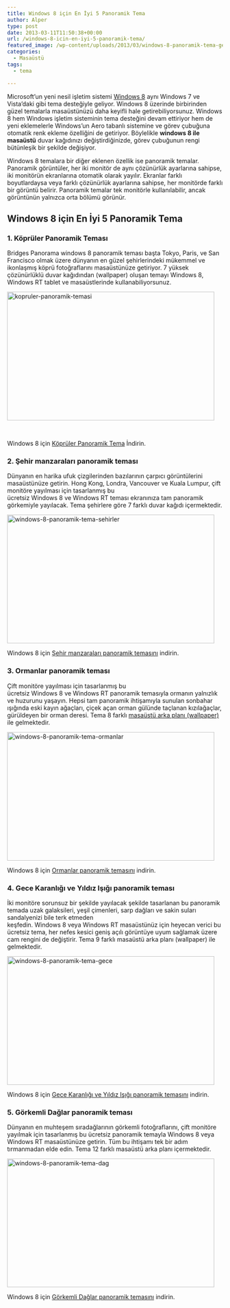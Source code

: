```yaml
---
title: Windows 8 için En İyi 5 Panoramik Tema
author: Alper
type: post
date: 2013-03-11T11:50:38+00:00
url: /windows-8-icin-en-iyi-5-panoramik-tema/
featured_image: /wp-content/uploads/2013/03/windows-8-panoramik-tema-gece-100x100.jpg
categories:
  - Masaüstü
tags:
  - tema

---
```

Microsoft&#8217;un yeni nesil işletim sistemi [Windows 8][1] aynı Windows 7 ve Vista&#8217;daki gibi tema desteğiyle geliyor. Windows 8 üzerinde birbirinden güzel temalarla masaüstünüzü daha keyifli hale getirebiliyorsunuz. Windows 8 hem Windows işletim sisteminin tema desteğini devam ettiriyor hem de yeni eklemelerle Windows&#8217;un Aero tabanlı sistemine ve görev çubuğuna otomatik renk ekleme özelliğini de getiriyor. Böylelikle **windows 8 ile masaüstü** duvar kağıdınızı değiştirdiğinizde, görev çubuğunun rengi bütünleşik bir şekilde değişiyor.

Windows 8 temalara bir diğer eklenen özellik ise panoramik temalar. Panoramik görüntüler, her iki monitör de aynı çözünürlük ayarlarına sahipse, iki monitörün ekranlarına otomatik olarak yayılır. Ekranlar farklı boyutlardaysa veya farklı çözünürlük ayarlarına sahipse, her monitörde farklı bir görüntü belirir. Panoramik temalar tek monitörle kullanılabilir, ancak görüntünün yalnızca orta bölümü görünür.

## Windows 8 için En İyi 5 Panoramik Tema

### 1. Köprüler Panoramik Teması

Bridges Panorama windows 8 panoramik teması başta Tokyo, Paris, ve San Francisco olmak üzere dünyanın en güzel şehirlerindeki mükemmel ve ikonlaşmış köprü fotoğraflarını masaüstünüze getiriyor. 7 yüksek çözünürlüklü duvar kağıdından (wallpaper) oluşan temayı Windows 8, Windows RT tablet ve masaüstlerinde kullanabiliyorsunuz.

<a href="http://windows.microsoft.com/en-us/windows/bridges-panoramic-download-theme" target="_blank"><img class="alignnone size-full wp-image-12669" alt="kopruler-panoramik-temasi" src="https://www.murekkep.org/wp-content/uploads/2013/03/kopruler-panoramik-temasi.jpg" width="484" height="300" srcset="https://www.murekkep.org/wp-content/uploads/2013/03/kopruler-panoramik-temasi.jpg 484w, https://www.murekkep.org/wp-content/uploads/2013/03/kopruler-panoramik-temasi-400x247.jpg 400w, https://www.murekkep.org/wp-content/uploads/2013/03/kopruler-panoramik-temasi-50x30.jpg 50w, https://www.murekkep.org/wp-content/uploads/2013/03/kopruler-panoramik-temasi-125x77.jpg 125w, https://www.murekkep.org/wp-content/uploads/2013/03/kopruler-panoramik-temasi-300x185.jpg 300w" sizes="(max-width: 484px) 100vw, 484px" /></a>

&nbsp;

Windows 8 için <a href="http://windows.microsoft.com/tr-TR/windows/bridges-panoramic-download-theme" target="_blank">Köprüler Panoramik Tema</a> İndirin.

### 2. Şehir manzaraları panoramik teması

Dünyanın en harika ufuk çizgilerinden bazılarının çarpıcı görüntülerini masaüstünüze getirin. Hong Kong, Londra, Vancouver ve Kuala Lumpur, çift monitöre yayılması için tasarlanmış bu ücretsiz Windows 8 ve Windows RT teması ekranınıza tam panoramik görkemiyle yayılacak. Tema şehirlere göre 7 farklı duvar kağıdı içermektedir.

<img class="alignnone size-full wp-image-12670" alt="windows-8-panoramik-tema-sehirler" src="https://www.murekkep.org/wp-content/uploads/2013/03/windows-8-panoramik-tema-sehirler.jpg" width="484" height="300" srcset="https://www.murekkep.org/wp-content/uploads/2013/03/windows-8-panoramik-tema-sehirler.jpg 484w, https://www.murekkep.org/wp-content/uploads/2013/03/windows-8-panoramik-tema-sehirler-400x247.jpg 400w, https://www.murekkep.org/wp-content/uploads/2013/03/windows-8-panoramik-tema-sehirler-50x30.jpg 50w, https://www.murekkep.org/wp-content/uploads/2013/03/windows-8-panoramik-tema-sehirler-125x77.jpg 125w, https://www.murekkep.org/wp-content/uploads/2013/03/windows-8-panoramik-tema-sehirler-300x185.jpg 300w" sizes="(max-width: 484px) 100vw, 484px" /> 

Windows 8 için <a href="http://windows.microsoft.com/tr-TR/windows/cityscapes-panoramic-download-theme" target="_blank">Şehir manzaraları panoramik temasını</a> indirin.

### 3. Ormanlar panoramik teması

Çift monitöre yayılması için tasarlanmış bu ücretsiz Windows 8 ve Windows RT panoramik temasıyla ormanın yalnızlık ve huzurunu yaşayın. Hepsi tam panoramik ihtişamıyla sunulan sonbahar ışığında eski kayın ağaçları, çiçek açan orman gülünde taçlanan kızılağaçlar, gürüldeyen bir orman deresi. Tema 8 farklı [masaüstü arka planı (wallpaper)][2] ile gelmektedir.

<img class="alignnone size-full wp-image-12671" alt="windows-8-panoramik-tema-ormanlar" src="https://www.murekkep.org/wp-content/uploads/2013/03/windows-8-panoramik-tema-ormanlar.jpg" width="484" height="300" srcset="https://www.murekkep.org/wp-content/uploads/2013/03/windows-8-panoramik-tema-ormanlar.jpg 484w, https://www.murekkep.org/wp-content/uploads/2013/03/windows-8-panoramik-tema-ormanlar-400x247.jpg 400w, https://www.murekkep.org/wp-content/uploads/2013/03/windows-8-panoramik-tema-ormanlar-50x30.jpg 50w, https://www.murekkep.org/wp-content/uploads/2013/03/windows-8-panoramik-tema-ormanlar-125x77.jpg 125w, https://www.murekkep.org/wp-content/uploads/2013/03/windows-8-panoramik-tema-ormanlar-300x185.jpg 300w" sizes="(max-width: 484px) 100vw, 484px" /> 

Windows 8 için <a href="http://windows.microsoft.com/tr-TR/windows/forests-panoramic-download-theme" target="_blank">Ormanlar panoramik temasını</a> indirin.

### 4. Gece Karanlığı ve Yıldız Işığı panoramik teması

İki monitöre sorunsuz bir şekilde yayılacak şekilde tasarlanan bu panoramik temada uzak galaksileri, yeşil çimenleri, sarp dağları ve sakin suları sandalyenizi bile terk etmeden keşfedin. Windows 8 veya Windows RT masaüstünüz için heyecan verici bu ücretsiz tema, her nefes kesici geniş açılı görüntüye uyum sağlamak üzere cam rengini de değiştirir. Tema 9 farklı masaüstü arka planı (wallpaper) ile gelmektedir.

<img class="alignnone size-full wp-image-12672" alt="windows-8-panoramik-tema-gece" src="https://www.murekkep.org/wp-content/uploads/2013/03/windows-8-panoramik-tema-gece.jpg" width="484" height="300" srcset="https://www.murekkep.org/wp-content/uploads/2013/03/windows-8-panoramik-tema-gece.jpg 484w, https://www.murekkep.org/wp-content/uploads/2013/03/windows-8-panoramik-tema-gece-400x247.jpg 400w, https://www.murekkep.org/wp-content/uploads/2013/03/windows-8-panoramik-tema-gece-50x30.jpg 50w, https://www.murekkep.org/wp-content/uploads/2013/03/windows-8-panoramik-tema-gece-125x77.jpg 125w, https://www.murekkep.org/wp-content/uploads/2013/03/windows-8-panoramik-tema-gece-300x185.jpg 300w" sizes="(max-width: 484px) 100vw, 484px" /> 

Windows 8 için <a href="http://windows.microsoft.com/tr-TR/windows/nightfall-and-starlight-panoramic-download-theme" target="_blank">Gece Karanlığı ve Yıldız Işığı panoramik temasını</a> indirin.

### 5. Görkemli Dağlar panoramik teması

Dünyanın en muhteşem sıradağlarının görkemli fotoğraflarını, çift monitöre yayılmak için tasarlanmış bu ücretsiz panoramik temayla Windows 8 veya Windows RT masaüstünüze getirin. Tüm bu ihtişamı tek bir adım tırmanmadan elde edin. Tema 12 farklı masaüstü arka planı içermektedir.

<img class="alignnone size-full wp-image-12673" alt="windows-8-panoramik-tema-dag" src="https://www.murekkep.org/wp-content/uploads/2013/03/windows-8-panoramik-tema-dag.jpg" width="484" height="300" srcset="https://www.murekkep.org/wp-content/uploads/2013/03/windows-8-panoramik-tema-dag.jpg 484w, https://www.murekkep.org/wp-content/uploads/2013/03/windows-8-panoramik-tema-dag-400x247.jpg 400w, https://www.murekkep.org/wp-content/uploads/2013/03/windows-8-panoramik-tema-dag-50x30.jpg 50w, https://www.murekkep.org/wp-content/uploads/2013/03/windows-8-panoramik-tema-dag-125x77.jpg 125w, https://www.murekkep.org/wp-content/uploads/2013/03/windows-8-panoramik-tema-dag-300x185.jpg 300w" sizes="(max-width: 484px) 100vw, 484px" /> 

Windows 8 için <a href="http://windows.microsoft.com/tr-TR/windows/majestic-mountains-panoramic-download-theme" target="_blank">Görkemli Dağlar panoramik temasını</a> indirin.

 [1]: https://www.murekkep.org/windows-8-ozellikleri-6858 "Windows 8 Özellikleri"
 [2]: https://www.murekkep.org/masaustu-arka-plani-icin-15-mukemmel-ay-duvar-kagidi-moon-wallpapers-12619 "Masaüstü Arka Planı için 15 Mükemmel Ay Duvar Kağıdı [Moon Wallpapers]"